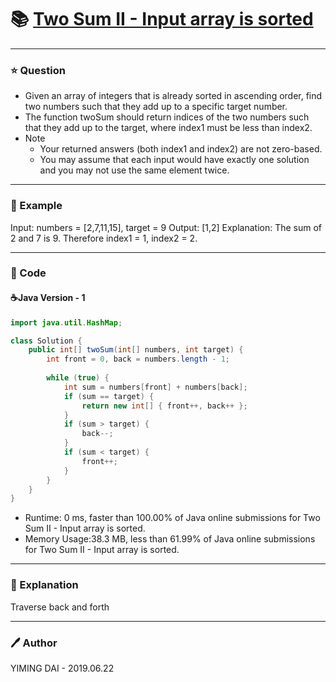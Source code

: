 # :books: [Two Sum II - Input array is sorted](https://leetcode.com/problems/two-sum-ii-input-array-is-sorted/)

---

### :star: Question
- Given an array of integers that is already sorted in ascending order, find two numbers such that they add up to a specific target number.
- The function twoSum should return indices of the two numbers such that they add up to the target, where index1 must be less than index2.
- Note
    - Your returned answers (both index1 and index2) are not zero-based.
    - You may assume that each input would have exactly one solution and you may not use the same element twice.

---

### :car: Example
Input: numbers = [2,7,11,15], target = 9
Output: [1,2]
Explanation: The sum of 2 and 7 is 9. Therefore index1 = 1, index2 = 2.

---

### :hammer: Code
#### :coffee:Java Version - 1
```java
import java.util.HashMap;

class Solution {
    public int[] twoSum(int[] numbers, int target) {
        int front = 0, back = numbers.length - 1;
        
        while (true) {
            int sum = numbers[front] + numbers[back];
            if (sum == target) {
                return new int[] { front++, back++ };
            }
            if (sum > target) {
                back--;
            }
            if (sum < target) {
                front++;
            }
        }
    }
}
```
- Runtime: 0 ms, faster than 100.00% of Java online submissions for Two Sum II - Input array is sorted.
- Memory Usage:38.3 MB, less than 61.99% of Java online submissions for Two Sum
II - Input array is sorted.

---

### :pencil: Explanation
Traverse back and forth

---

### :pen: Author
YIMING DAI - 2019.06.22
